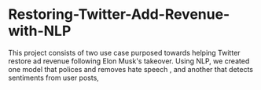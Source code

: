 # Restoring-Twitter-Add-Revenue-with-NLP
This project consists of two use case purposed towards helping Twitter restore ad revenue following Elon Musk's takeover. Using NLP, we created one model that polices and removes hate speech , and another that detects sentiments from user posts,
